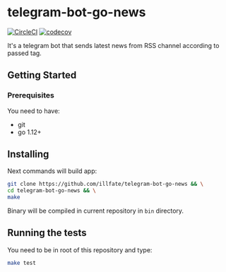 # telegram-bot-go-news 

[![CircleCI](https://circleci.com/gh/illfate/telegram-bot-go-news.svg?style=svg)](https://circleci.com/gh/illfate/telegram-bot-go-news)
[![codecov](https://codecov.io/gh/illfate/telegram-bot-go-news/branch/master/graph/badge.svg)](https://codecov.io/gh/illfate/telegram-bot-go-news)

It's a telegram bot that sends latest news from RSS channel according to passed tag.

## Getting Started

### Prerequisites

You need to have:

- git
- go 1.12+

## Installing

Next commands will build app:
```bash
git clone https://github.com/illfate/telegram-bot-go-news && \
cd telegram-bot-go-news && \
make
```

Binary will be compiled in current repository in `bin` directory.

## Running the tests

You need to be in root of this repository and type:
```bash
make test
```
